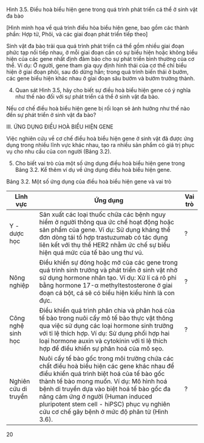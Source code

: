 Hình 3.5. Điều hoà biểu hiện gene trong quá trình phát triển cá thể ở sinh vật đa bào

[Hình minh họa về quá trình điều hòa biểu hiện gene, bao gồm các thành phần: Hợp tử, Phôi, và các giai đoạn phát triển tiếp theo]

Sinh vật đa bào trải qua quá trình phát triển cá thể gồm nhiều giai đoạn phức tạp nối tiếp nhau, ở mỗi giai đoạn cần có sự biểu hiện hoặc không biểu hiện của các gene nhất định đảm bảo cho sự phát triển bình thường của cơ thể. Ví dụ: Ở người, gene tham gia quy định hình thái của cơ thể chỉ biểu hiện ở giai đoạn phôi, sau đó dừng hẳn; trong quá trình biến thái ở bướm, các gene biểu hiện khác nhau ở giai đoạn sâu bướm và bướm trưởng thành.

4. Quan sát Hình 3.5, hãy cho biết sự điều hoà biểu hiện gene có ý nghĩa như thế nào đối với sự phát triển cá thể ở sinh vật đa bào.

Nếu cơ chế điều hoà biểu hiện gene bị rối loạn sẽ ảnh hưởng như thế nào đến sự phát triển ở sinh vật đa bào?

III. ỨNG DỤNG ĐIỀU HOÀ BIỂU HIỆN GENE

Việc nghiên cứu về cơ chế điều hoà biểu hiện gene ở sinh vật đã được ứng dụng trong nhiều lĩnh vực khác nhau, tạo ra nhiều sản phẩm có giá trị phục vụ cho nhu cầu của con người (Bảng 3.2).

5. Cho biết vai trò của một số ứng dụng điều hoà biểu hiện gene trong Bảng 3.2. Kể thêm ví dụ về ứng dụng điều hoà biểu hiện gene.

Bảng 3.2. Một số ứng dụng của điều hoà biểu hiện gene và vai trò

| Lĩnh vực | Ứng dụng | Vai trò |
|----------|-----------|--------|
| Y - dược học | Sản xuất các loại thuốc chữa các bệnh nguy hiểm ở người thông qua ức chế hoạt động hoặc sản phẩm của gene. Ví dụ: Sử dụng kháng thể đơn dòng tái tổ hợp trastuzumab có tác dụng liên kết với thụ thể HER2 nhằm ức chế sự biểu hiện quá mức của tế bào ung thư vú. | ? |
| Nông nghiệp | Điều khiển sự đóng hoặc mở của các gene trong quá trình sinh trưởng và phát triển ở sinh vật nhờ sử dụng hormone nhân tạo. Ví dụ: Xử lí cá rô phi bằng hormone 17-α methyltestosterone ở giai đoạn cá bột, cá sẽ có biểu hiện kiểu hình là con đực. | ? |
| Công nghệ sinh học | Điều khiển quá trình phân chia và phân hoá của tế bào trong nuôi cấy mô tế bào thực vật thông qua việc sử dụng các loại hormone sinh trưởng với tỉ lệ thích hợp. Ví dụ: Sử dụng phối hợp hai loại hormone auxin và cytokinin với tỉ lệ thích hợp để điều khiển sự phân hoá của mô sẹo. | ? |
| Nghiên cứu di truyền | Nuôi cấy tế bào gốc trong môi trường chứa các chất điều hoà biểu hiện các gene khác nhau để điều khiển quá trình biệt hoá của tế bào gốc thành tế bào mong muốn. Ví dụ: Mô hình hoá bệnh di truyền dựa vào biệt hoá tế bào gốc đa năng cảm ứng ở người (Human induced pluripotent stem cell - hiPSC) phục vụ nghiên cứu cơ chế gây bệnh ở mức độ phân tử (Hình 3.6). | ? |

20